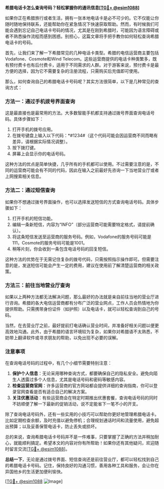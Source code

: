 **希腊电话卡怎么查询号码？轻松掌握你的通讯信息[[TG💪+ @esim1088](https://t.me/s/esim1088)]**

如果你正在希腊旅行或者生活，拥有一张本地电话卡是必不可少的。它不仅能让你随时随地保持联系，还能帮助你在紧急情况下快速获取帮助。然而，有时候我们可能会遇到忘记自己电话卡号码的情况，尤其是在刚到希腊时，可能因为语言障碍或者不熟悉操作流程而感到困惑。别担心，这篇文章将手把手教你如何轻松查询希腊电话卡的号码。

首先，让我们来了解一下希腊常见的几种电话卡类型。希腊的电信运营商主要包括Vodafone、Cosmote和Wind Telecom。这些运营商提供的电话卡种类繁多，既有预付费卡也有后付费卡，适用于不同需求的人群。对于游客来说，预付费卡是最方便的选择，因为它不需要复杂的注册流程，只需购买后充值即可使用。

那么，如何查询自己的希腊电话卡号码呢？其实方法很简单，以下是几种常见的查询方式：

### 方法一：通过手机拨号界面查询

这是最直接也是最常用的方法。大多数智能手机都支持通过拨号界面查询电话号码。具体步骤如下：

1. 打开手机的拨号应用。
2. 在拨号键盘上输入以下代码：*#1234#（这个代码可能会因运营商不同而略有差异，请根据实际情况调整）。
3. 按下拨打键。
4. 屏幕上会显示你的电话号码。

这种方法的优点是简单快捷，几乎所有的手机都可以使用。不过需要注意的是，不同的运营商可能会有不同的代码，因此在输入之前最好先咨询一下当地营业厅或者上网搜索相关信息。

### 方法二：通过短信查询

如果你不想通过拨号界面操作，也可以选择发送短信的方式查询电话号码。具体步骤如下：

1. 打开手机的短信功能。
2. 编辑一条新短信，内容为“INFO”（部分运营商可能需要特定格式，请提前确认）。
3. 将这条短信发送至运营商的服务号码。例如，Vodafone的服务号码可能是111，Cosmote的服务号码可能是1001。
4. 稍等片刻，你会收到一条包含电话号码的回复短信。

这种方法的优势在于无需记住复杂的拨号代码，只需按照指示操作即可。但需要注意的是，发送短信可能会产生一定的费用，建议在使用前了解清楚运营商的相关政策。

### 方法三：前往当地营业厅查询

如果以上两种方法都无法解决问题，那么最好的办法就是亲自前往当地的营业厅进行咨询。希腊的各大电信运营商都有分布广泛的营业网点，工作人员会热情地为你提供帮助。只需携带身份证件（如护照）以及电话卡，就可以轻松查询到自己的号码。

当然，在去营业厅之前，最好提前打电话确认营业时间，并准备好相关问题以便更高效地沟通。此外，由于希腊的语言环境较为复杂，如果你对希腊语不太熟悉，不妨带上翻译软件或寻求朋友的帮助，以免出现不必要的误解。

### 注意事项

在查询电话号码的过程中，有几个小细节需要特别注意：

1. **保护个人信息**：无论采用哪种查询方式，都要确保自己的隐私安全。避免向陌生人透露过多个人信息，尤其是电话号码和密码等敏感内容。
2. **检查运营商官网**：许多运营商的官方网站都会提供详细的查询指南，你可以登录官网查看是否有适合自己的解决方案。
3. **关注优惠活动**：有些运营商会在特定时期推出优惠套餐，查询电话号码的同时不妨顺便了解一下最新的促销活动，说不定能省下一笔不小的开支。

除了查询电话号码外，还有一些实用的小技巧可以帮助你更好地管理希腊电话卡。比如定期检查余额，及时充值以避免停机；合理规划通话时间和流量使用，避免超出预算；以及妥善保管电话卡，防止丢失或损坏。

总的来说，查询希腊电话卡号码并不是一件难事，只要掌握了正确的方法并稍加耐心，就能顺利搞定。希望本文的内容对你有所帮助！如果你还有其他疑问，欢迎随时留言交流[[TG💪+ @esim1088](https://t.me/s/esim1088)]。

**总结一下**，无论是通过拨号界面、短信查询还是前往营业厅，都可以轻松找到自己的希腊电话卡号码。记住，保持良好的沟通习惯，善用各种工具和服务，会让你在异国他乡的生活更加便利愉快。

[[TG💪+ @esim1088](https://t.me/s/esim1088) ![Image](https://i.postimg.cc/4NQfJmqS/Snipaste-2025-05-13-00-14-12.png)]
